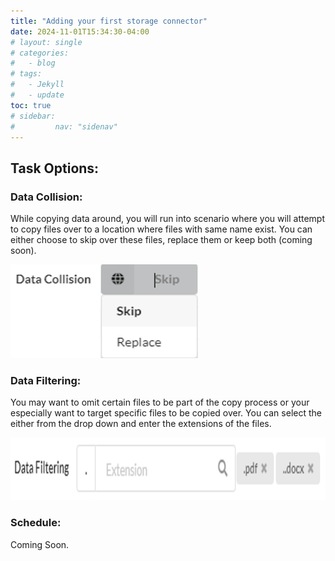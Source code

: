 ```yaml
---
title: "Adding your first storage connector"
date: 2024-11-01T15:34:30-04:00
# layout: single
# categories:
#   - blog
# tags:
#   - Jekyll
#   - update
toc: true
# sidebar:
#         nav: "sidenav"
---
```


## Task Options:

### Data Collision:

While copying data around, you will run into scenario where you will attempt to copy files over to a location where files with same name exist. You can either choose to skip over these files, replace them or keep both (coming soon).

<img src="/assets/images/taskOptionsCollision.png" alt="Unblock Installer" width="300" height="150"/>

### Data Filtering: 

You may want to omit certain files to be part of the copy process or your especially want to target specific files to be copied over. You can select the either from the drop down and enter the extensions of the files.

<img src="/assets/images/taskOptionsFiltering.png" alt="Unblock Installer" width="800" height="100"/>

### Schedule:
Coming Soon.